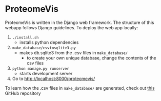# ProteomeVis

ProteomeVis is written in the Django web framework. The structure of this webapp follows Django guidelines.
To deploy the web app locally:

1. `./install.sh`
	* installs python dependencies
2. `make_database/csvtosqlite3.py`
	* makes db.sqlite3 from the .csv files in `make_database/`
		* to create your own unique database, change the contents of the csv files
3. `python manage.py runserver`
	* starts development server
4. Go to [http://localhost:8000/proteomevis/](http://localhost:8000/proteomevis/)

To learn how the .csv files in `make_database/` are generated, check out [this](https://github.com/rrazban/proteomevis_scripts) GitHub repository
